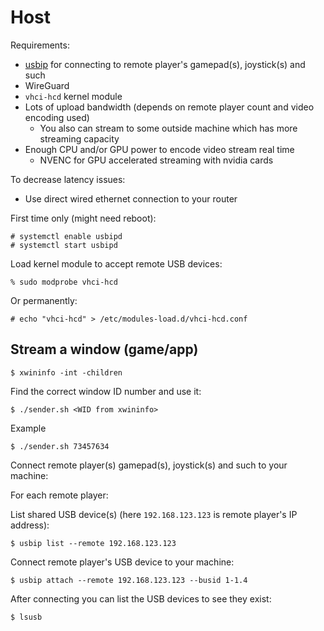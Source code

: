 # Host

Requirements:

* [usbip](http://usbip.sourceforge.net/) for connecting to remote player's gamepad(s), joystick(s) and such
* WireGuard
* `vhci-hcd` kernel module
* Lots of upload bandwidth (depends on remote player count and video encoding used)
  * You also can stream to some outside machine which has more streaming capacity
* Enough CPU and/or GPU power to encode video stream real time
  * NVENC for GPU accelerated streaming with nvidia cards

To decrease latency issues: 

* Use direct wired ethernet connection to your router

First time only (might need reboot):

    # systemctl enable usbipd
    # systemctl start usbipd

Load kernel module to accept remote USB devices:

    % sudo modprobe vhci-hcd
    
Or permanently:

    # echo "vhci-hcd" > /etc/modules-load.d/vhci-hcd.conf
    
## Stream a window (game/app)

    $ xwininfo -int -children
    
Find the correct window ID number and use it:    
    
    $ ./sender.sh <WID from xwininfo>

Example

    $ ./sender.sh 73457634

Connect remote player(s) gamepad(s), joystick(s) and such to your machine:

For each remote player:

List shared USB device(s) (here `192.168.123.123` is remote player's IP address):

    $ usbip list --remote 192.168.123.123

Connect remote player's USB device to your machine:

    $ usbip attach --remote 192.168.123.123 --busid 1-1.4

After connecting you can list the USB devices to see they exist:

    $ lsusb
